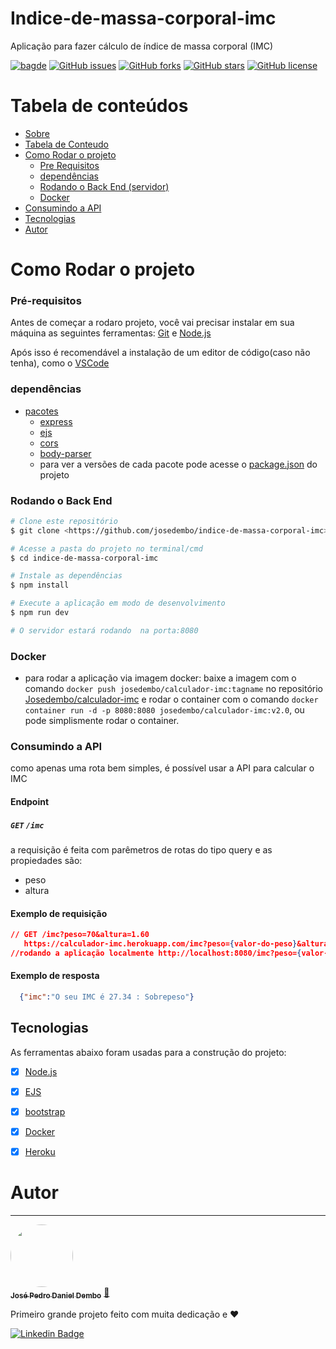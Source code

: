 # Indice-de-massa-corporal-imc

Aplicação para fazer cálculo de índice de massa corporal (IMC)

[![bagde](https://img.shields.io/badge/site-calculador_imc-blue)](https://calculador-imc.herokuapp.com/)
[![GitHub issues](https://img.shields.io/github/issues/josedembo/indice-de-massa-corporal-imc)](https://github.com/josedembo/indice-de-massa-corporal-imc/issues)
[![GitHub forks](https://img.shields.io/github/forks/josedembo/indice-de-massa-corporal-imc)](https://github.com/josedembo/indice-de-massa-corporal-imc/network)
[![GitHub stars](https://img.shields.io/github/stars/josedembo/indice-de-massa-corporal-imc)](https://github.com/josedembo/indice-de-massa-corporal-imc/stargazers)
[![GitHub license](https://img.shields.io/github/license/josedembo/indice-de-massa-corporal-imc)](https://github.com/josedembo/indice-de-massa-corporal-imc)

Tabela de conteúdos
=================
<!--ts-->
   * [Sobre](#indice-de-massa-corporal-imc)
   * [Tabela de Conteudo](#tabela-de-conteúdos)
   * [Como Rodar o projeto](#como-rodar-o-projeto)
      * [Pre Requisitos](#pré-requisitos)
      * [dependências](#dependências)
      * [Rodando o Back End (servidor)](#rodando-o-back-end)
      * [Docker](#docker)
   * [Consumindo a API](#consumindo-a-api)
   * [Tecnologias](#tecnologias)
   * [Autor](#autor)
<!--te-->

# Como Rodar o projeto

### Pré-requisitos

Antes de começar a rodaro projeto, você vai precisar instalar em sua máquina as seguintes ferramentas:
[Git](https://git-scm.com) e [Node.js](https://nodejs.org/en/)

Após isso é recomendável a instalação de um editor de código(caso não tenha), como o [VSCode](https://code.visualstudio.com/)

### dependências
<!--ts-->
   * [pacotes](#Sobre)
      * [express](https://expressjs.com/pt-br/)
      * [ejs](https://ejs.co/)
      * [cors](http://expressjs.com/en/resources/middleware/cors.html)
      * [body-parser](https://www.npmjs.com/package/body-parser)
      * para ver a versões de cada pacote pode acesse o [package.json](https://github.com/josedembo/indice-de-massa-corporal-imc/blob/main/package.json) do projeto
      
<!--te-->

### Rodando o Back End

```bash
# Clone este repositório
$ git clone <https://github.com/josedembo/indice-de-massa-corporal-imc>

# Acesse a pasta do projeto no terminal/cmd
$ cd indice-de-massa-corporal-imc

# Instale as dependências
$ npm install 

# Execute a aplicação em modo de desenvolvimento
$ npm run dev

# O servidor estará rodando  na porta:8080
```
### Docker 
 * para rodar a aplicação via imagem docker: baixe a imagem com o comando `docker push josedembo/calculador-imc:tagname` no repositório [Josedembo/calculador-imc](https://hub.docker.com/repository/docker/josedembo/calculador-imc) e rodar o container com o comando `docker container run -d -p 8080:8080 josedembo/calculador-imc:v2.0`, ou pode simplismente rodar o container.
 
### Consumindo a API
como apenas uma rota bem simples, é possível usar a API para calcular o IMC
#### **Endpoint**
##### `GET` `/imc`
a requisição é feita com parêmetros de rotas do tipo query e as propiedades são: 
  - peso
  - altura 
 #### Exemplo de requisição
```json
// GET /imc?peso=70&altura=1.60
   https://calculador-imc.herokuapp.com/imc?peso={valor-do-peso}&altura={valor-da-altura}
//rodando a aplicação localmente http://localhost:8080/imc?peso={valor-do-peso}&altura={valor-da-altura}
```
#### Exemplo de resposta

```json
  {"imc":"O seu IMC é 27.34 : Sobrepeso"}
```
## Tecnologias
As ferramentas abaixo foram usadas para a construção do projeto: 

- [x] [Node.js](https://nodejs.org/en/)
- [x] [EJS](https://ejs.co/)
- [x] [bootstrap](https://getbootstrap.com/)
- [x] [Docker](https://www.docker.com/)
- [x] [Heroku](https://www.heroku.com/)


# Autor
---

<a href="https://github.com/josedembo">
 <img style="border-radius: 50%;" src="https://avatars.githubusercontent.com/u/68882941?s=400&u=d518c6c61763405cd84f0d90e75f64845c37495c&v=4" width="100px;" alt=""/>
 <br />
 <sub><b>José Pedro Daniel Dembo</b></sub></a> <a href="https://github.com/josedembo" title="josedembo">🚀</a>


Primeiro grande projeto feito com muita dedicação e ❤️
 
[![Linkedin Badge](https://img.shields.io/badge/-josedembo-blue?style=flat-square&logo=Linkedin&logoColor=white&link=https://www.linkedin.com/in/josedembo/)](https://www.linkedin.com/in/josedembo/) 
